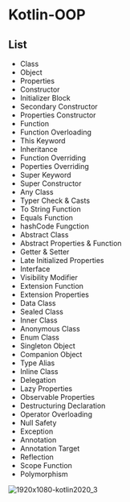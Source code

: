# Kotlin-OOP

## List

- Class
- Object
- Properties
- Constructor
- Initializer Block
- Secondary Constructor
- Properties Constructor
- Function
- Function Overloading
- This Keyword
- Inheritance
- Function Overriding
- Poperties Overriding
- Super Keyword
- Super Constructor
- Any Class
- Typer Check & Casts
- To String Function
- Equals Function 
- hashCode Fungction 
- Abstract Class
- Abstract Properties & Function
- Getter & Setter
- Late Initialized Properties
- Interface
- Visibility Modifier
- Extension Function
- Extension Properties
- Data Class
- Sealed Class
- Inner Class
- Anonymous Class
- Enum Class
- Singleton Object
- Companion Object
- Type Alias
- Inline Class
- Delegation 
- Lazy Properties
- Observable Properties
- Destructuring Declaration
- Operator Overloading
- Null Safety
- Exception
- Annotation
- Annotation Target
- Reflection
- Scope Function
- Polymorphism




![1920x1080-kotlin2020_3](https://user-images.githubusercontent.com/59316805/120331635-2dcd6900-c318-11eb-8d82-ceb7c7c9f24e.png)

